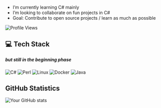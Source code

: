 - I’m currently learning C# mainly
- I’m looking to collaborate on fun projects in C#
- Goal: Contribute to open source projects / learn as much as possible

![Profile Views](https://komarev.com/ghpvc/?username=MatthiasWeier&color=blue&style=plastic)

## 💻 Tech Stack
##### but still in the beginning phase
![C#](https://img.shields.io/badge/C%23-239120.svg?&style=flat-square&logo=c-sharp&logoColor=white)
![Perl](https://img.shields.io/badge/Perl-39457E.svg?&style=flat-square&logo=perl&logoColor=white)
![Linux](https://img.shields.io/badge/Linux-FCC624.svg?&style=flat-square&logo=linux&logoColor=black)
![Docker](https://img.shields.io/badge/Docker-2496ED.svg?&style=flat-square&logo=docker&logoColor=white)
![Java](https://img.shields.io/badge/Java-007396.svg?&style=flat-square&logo=java&logoColor=white)

## GitHub Statistics
![Your GitHub stats](https://github-readme-stats.vercel.app/api?username=MatthiasWeier&show_icons=true&theme=radical)







<!---
MatthiasWeier/MatthiasWeier is a ✨ special ✨ repository because its `README.md` (this file) appears on your GitHub profile.
You can click the Preview link to take a look at your changes.
--->

